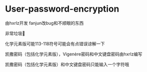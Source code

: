 # User-password-encryption

由hxrlz开发 fanjun改bug和不顺眼的东西

非常垃圾🌚

化学元素版可能113-118符号可能会有点错误谅解一下

凯撒密码（包括化学元素版），Vigenère密码和中文键盘密码由hxrlz编写

凯撒密码（包括化学元素版）和中文键盘密码只能输入一个字符哦
